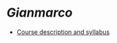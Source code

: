 # *Gianmarco*
* [ Course description and syllabus ](https://github.com/lozangia000/lozangia000/blob/master/IB-MYP-Syllabus.md)

